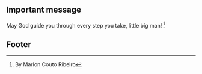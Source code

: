 
## Important message

May God guide you through every step you take, little big man! [^1]

## Footer

[^1]: By Marlon Couto Ribeiro

